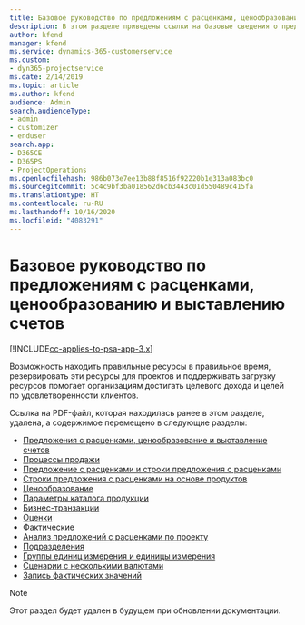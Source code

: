 ```yaml
---
title: Базовое руководство по предложениям с расценками, ценообразованию и выставлению счетов
description: В этом разделе приведены ссылки на базовые сведения о предложениях с расценками, ценообразовании и выставлении счетов в Project Service Automation.
author: kfend
manager: kfend
ms.service: dynamics-365-customerservice
ms.custom:
- dyn365-projectservice
ms.date: 2/14/2019
ms.topic: article
ms.author: kfend
audience: Admin
search.audienceType:
- admin
- customizer
- enduser
search.app:
- D365CE
- D365PS
- ProjectOperations
ms.openlocfilehash: 986b073e7ee13b88f8516f92220b1e313a083bc0
ms.sourcegitcommit: 5c4c9bf3ba018562d6cb3443c01d550489c415fa
ms.translationtype: HT
ms.contentlocale: ru-RU
ms.lasthandoff: 10/16/2020
ms.locfileid: "4083291"
---
```

# <a name="basic-guide-to-quoting-pricing-and-billing"></a>Базовое руководство по предложениям с расценками, ценообразованию и выставлению счетов

[!INCLUDE[cc-applies-to-psa-app-3.x](../../includes/cc-applies-to-psa-app-3x.md)]

Возможность находить правильные ресурсы в правильное время, резервировать эти ресурсы для проектов и поддерживать загрузку ресурсов помогает организациям достигать целевого дохода и целей по удовлетворенности клиентов. 

Ссылка на PDF-файл, которая находилась ранее в этом разделе, удалена, а содержимое перемещено в следующие разделы:

- [Предложения с расценками, ценообразование и выставление счетов](../quote-bill-price.md)
- [Процессы продажи](../basic-sales-process.md)
- [Предложение с расценками и строки предложения с расценками](../basic-quote-lines.md)
- [Строки предложения с расценками на основе продуктов](../product-based-quote-lines.md)
- [Ценообразование](../basic-pricing.md)
- [Параметры каталога продукции](../product-catalog-pricing.md)
- [Бизнес-транзакции](../basic-business-transactions.md)
- [Оценки](../estimates.md)
- [Фактические](../actuals.md)
- [Анализ предложений с расценками по проекту](../basic-analyzing-quotes.md)
- [Подразделения](../advanced-organizational.md)
- [Группы единиц измерения и единицы измерения](../advanced-units.md)
- [Сценарии с несколькими валютами](../advanced-currency.md)
- [Запись фактических значений](../advanced-actuals.md)

> [!NOTE]
> Этот раздел будет удален в будущем при обновлении документации. 
